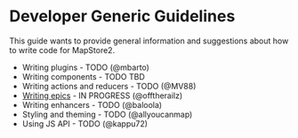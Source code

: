 # Developer Generic Guidelines

This guide wants to provide general information and suggestions about how to write code for MapStore2.

 * Writing plugins - TODO (@mbarto)
 * Writing components - TODO TBD
 * Writing actions and reducers - TODO (@MV88)
 * [Writing epics](writing-epics) - IN PROGRESS (@offtherailz)
 * Writing enhancers - TODO (@baloola)
 * Styling and theming - TODO (@allyoucanmap)
 * Using JS API - TODO (@kappu72)
